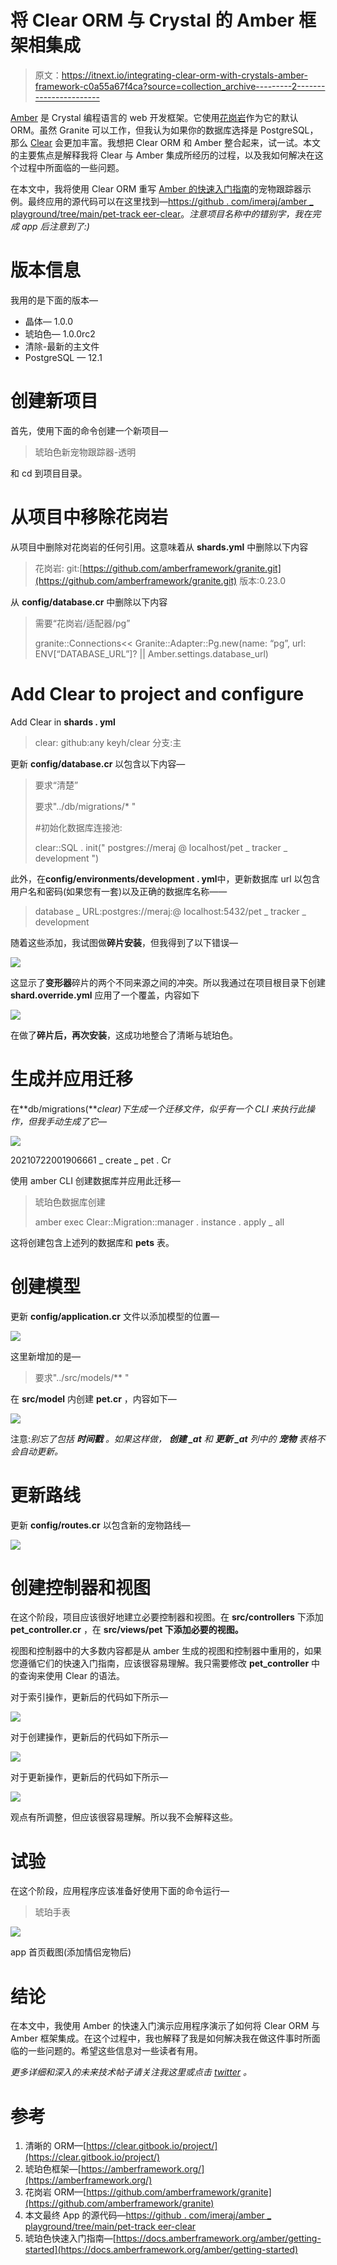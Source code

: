 # 将 Clear ORM 与 Crystal 的 Amber 框架相集成

> 原文：<https://itnext.io/integrating-clear-orm-with-crystals-amber-framework-c0a55a67f4ca?source=collection_archive---------2----------------------->

[Amber](https://amberframework.org/) 是 Crystal 编程语言的 web 开发框架。它使用[花岗岩](https://github.com/amberframework/granite)作为它的默认 ORM。虽然 Granite 可以工作，但我认为如果你的数据库选择是 PostgreSQL，那么 [Clear](https://clear.gitbook.io/project/) 会更加丰富。我想把 Clear ORM 和 Amber 整合起来，试一试。本文的主要焦点是解释我将 Clear 与 Amber 集成所经历的过程，以及我如何解决在这个过程中所面临的一些问题。

在本文中，我将使用 Clear ORM 重写 [Amber 的快速入门指南](https://docs.amberframework.org/amber/getting-started)的宠物跟踪器示例。最终应用的源代码可以在这里找到—[https://github . com/imeraj/amber _ playground/tree/main/pet-track eer-clear](https://github.com/imeraj/amber_playground/tree/main/pet-trackeer-clear)。*注意项目名称中的错别字，我在完成 app 后注意到了:)*

# 版本信息

我用的是下面的版本—

*   晶体— 1.0.0
*   琥珀色— 1.0.0rc2
*   清除-最新的主文件
*   PostgreSQL — 12.1

# 创建新项目

首先，使用下面的命令创建一个新项目—

> 琥珀色新宠物跟踪器-透明

和 cd 到项目目录。

# 从项目中移除花岗岩

从项目中删除对花岗岩的任何引用。这意味着从 **shards.yml** 中删除以下内容

> 花岗岩:
> git:[https://github.com/amberframework/granite.git](https://github.com/amberframework/granite.git)
> 版本:0.23.0

从 **config/database.cr** 中删除以下内容

> 需要“花岗岩/适配器/pg”
> 
> granite::Connections<< Granite::Adapter::Pg.new(name: “pg”, url: ENV[“DATABASE_URL”]? || Amber.settings.database_url)

# Add Clear to project and configure

Add Clear in **shards . yml**

> clear:
> github:any keyh/clear
> 分支:主

更新 **config/database.cr** 以包含以下内容—

> 要求“清楚”
> 
> 要求"../db/migrations/* "
> 
> #初始化数据库连接池:
> 
> clear::SQL . init(" postgres://meraj @ localhost/pet _ tracker _ development ")

此外，在**config/environments/development . yml**中，更新数据库 url 以包含用户名和密码(如果您有一套)以及正确的数据库名称——

> database _ URL:postgres://meraj:@ localhost:5432/pet _ tracker _ development

随着这些添加，我试图做**碎片安装**，但我得到了以下错误—

![](img/522c625c8aed8f34efa58e450803768d.png)

这显示了**变形器**碎片的两个不同来源之间的冲突。所以我通过在项目根目录下创建 **shard.override.yml** 应用了一个覆盖，内容如下

![](img/e4a35a1abe1044cbcd3160447625b52c.png)

在做了**碎片后，再次安装**，这成功地整合了清晰与琥珀色。

# **生成并应用迁移**

在**db/migrations(***clear)下生成一个迁移文件，似乎有一个 CLI 来执行此操作，但我手动生成了它—*

![](img/63133dafe7a1e41ee16c2f396fae14de.png)

20210722001906661 _ create _ pet . Cr

使用 amber CLI 创建数据库并应用此迁移—

> 琥珀色数据库创建
> 
> amber exec Clear::Migration::manager . instance . apply _ all

这将创建包含上述列的数据库和 **pets** 表。

# 创建模型

更新 **config/application.cr** 文件以添加模型的位置—

![](img/4a0085e3176c5df098389a69552bd4dd.png)

这里新增加的是—

> 要求"../src/models/** "

在 **src/model** 内创建 **pet.cr** ，内容如下—

![](img/eda86a66be959365ad9ba06f08c91c25.png)

注意:*别忘了包括* ***时间戳*** *。如果这样做，* ***创建 _at*** *和* ***更新 _at*** *列中的* ***宠物*** *表格不会自动更新。*

# 更新路线

更新 **config/routes.cr** 以包含新的宠物路线—

![](img/04723c314a734181eb0695c82554c08b.png)

# 创建控制器和视图

在这个阶段，项目应该很好地建立必要控制器和视图。在 **src/controllers** 下添加 **pet_controller.cr** ，在 **src/views/pet 下添加必要的视图。**

视图和控制器中的大多数内容都是从 amber 生成的视图和控制器中重用的，如果您遵循它们的快速入门指南，应该很容易理解。我只需要修改 **pet_controller** 中的查询来使用 Clear 的语法。

对于索引操作，更新后的代码如下所示—

![](img/c5b353134a1b47dc4fb9cd6871d7d3d7.png)

对于创建操作，更新后的代码如下所示—

![](img/e5756a4dd2bd9353ee74224b2d3aff32.png)

对于更新操作，更新后的代码如下所示—

![](img/bc11f7611e5bad1d3112ae7f6a0c8aa6.png)

观点有所调整，但应该很容易理解。所以我不会解释这些。

# 试验

在这个阶段，应用程序应该准备好使用下面的命令运行—

> 琥珀手表

![](img/a4ae824fe6cf5024aa36991f665956ea.png)

app 首页截图(添加情侣宠物后)

# **结论**

在本文中，我使用 Amber 的快速入门演示应用程序演示了如何将 Clear ORM 与 Amber 框架集成。在这个过程中，我也解释了我是如何解决我在做这件事时所面临的一些问题的。希望这些信息对一些读者有用。

*更多详细和深入的未来技术帖子请关注我这里或点击* [*twitter*](https://twitter.com/meraj_enigma) *。*

# 参考

1.  清晰的 ORM—[https://clear.gitbook.io/project/](https://clear.gitbook.io/project/)
2.  琥珀色框架—[https://amberframework.org/](https://amberframework.org/)
3.  花岗岩 ORM—[https://github.com/amberframework/granite](https://github.com/amberframework/granite)
4.  本文最终 App 的源代码—[https://github . com/imeraj/amber _ playground/tree/main/pet-track eer-clear](https://github.com/imeraj/amber_playground/tree/main/pet-trackeer-clear)
5.  琥珀色快速入门指南—[https://docs.amberframework.org/amber/getting-started](https://docs.amberframework.org/amber/getting-started)